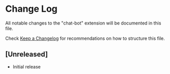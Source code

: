 # Change Log

All notable changes to the "chat-bot" extension will be documented in this file.

Check [Keep a Changelog](http://keepachangelog.com/) for recommendations on how to structure this file.

## [Unreleased]

- Initial release